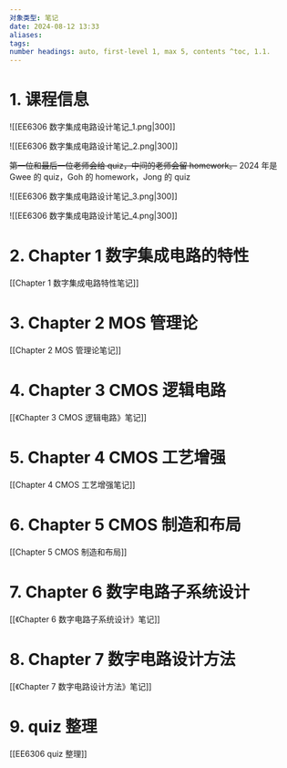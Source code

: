 ```yaml
---
对象类型: 笔记
date: 2024-08-12 13:33
aliases: 
tags: 
number headings: auto, first-level 1, max 5, contents ^toc, 1.1.
---
```

# 1. 课程信息

![[EE6306 数字集成电路设计笔记_1.png|300]]

![[EE6306 数字集成电路设计笔记_2.png|300]]

~~第一位和最后一位老师会给 quiz，中间的老师会留 homework。~~
2024 年是 Gwee 的 quiz，Goh 的 homework，Jong 的 quiz

![[EE6306 数字集成电路设计笔记_3.png|300]]

![[EE6306 数字集成电路设计笔记_4.png|300]]

# 2. Chapter 1 数字集成电路的特性

[[Chapter 1 数字集成电路特性笔记]]

# 3. Chapter 2 MOS 管理论

[[Chapter 2 MOS 管理论笔记]]

# 4. Chapter 3 CMOS 逻辑电路

[[《Chapter 3 CMOS 逻辑电路》笔记]]

# 5. Chapter 4 CMOS 工艺增强

[[Chapter 4 CMOS 工艺增强笔记]]

# 6. Chapter 5 CMOS 制造和布局

[[Chapter 5 CMOS 制造和布局]]

# 7. Chapter 6 数字电路子系统设计

[[《Chapter 6 数字电路子系统设计》笔记]]

# 8. Chapter 7 数字电路设计方法

[[《Chapter 7 数字电路设计方法》笔记]]

# 9. quiz 整理

[[EE6306 quiz 整理]]

